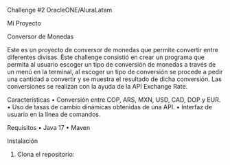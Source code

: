 Challenge #2 OracleONE/AluraLatam

Mi Proyecto

Conversor de Monedas

Este es un proyecto de conversor de monedas que permite convertir entre diferentes divisas. Éste challenge consistió en crear un programa que permita al usuario escoger un tipo de conversión de monedas a través de un menú en la terminal, al escoger un tipo de conversión se procede a pedir una cantidad a convertir y se muestra el resultado de dicha conversión. Las conversiones se realizan con la ayuda de la API Exchange Rate.

Características
•	Conversión entre COP, ARS, MXN, USD, CAD, DOP y EUR.
•	Uso de tasas de cambio dinámicas obtenidas de una API.
•	Interfaz de usuario en la línea de comandos.

Requisitos
•	Java 17
•	Maven

Instalación
1.	Clona el repositorio: 
